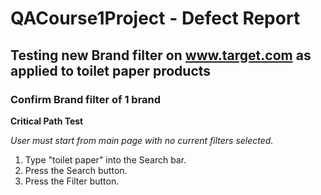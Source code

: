 # QACourse1Project - Defect Report

## Testing new Brand filter on www.target.com as applied to toilet paper products

### Confirm Brand filter of 1 brand
**Critical Path Test**

*User must start from main page with no current filters selected.*
1. Type "toilet paper" into the Search bar.
2. Press the Search button.
3. Press the Filter button.
